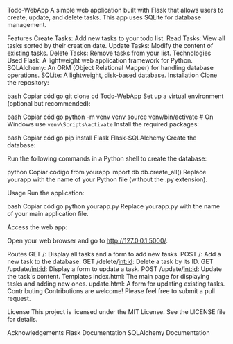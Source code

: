 Todo-WebApp
A simple web application built with Flask that allows users to create, update, and delete tasks. This app uses SQLite for database management.

Features
Create Tasks: Add new tasks to your todo list.
Read Tasks: View all tasks sorted by their creation date.
Update Tasks: Modify the content of existing tasks.
Delete Tasks: Remove tasks from your list.
Technologies Used
Flask: A lightweight web application framework for Python.
SQLAlchemy: An ORM (Object Relational Mapper) for handling database operations.
SQLite: A lightweight, disk-based database.
Installation
Clone the repository:

bash
Copiar código
git clone <repository-url>
cd Todo-WebApp
Set up a virtual environment (optional but recommended):

bash
Copiar código
python -m venv venv
source venv/bin/activate  # On Windows use `venv\Scripts\activate`
Install the required packages:

bash
Copiar código
pip install Flask Flask-SQLAlchemy
Create the database:

Run the following commands in a Python shell to create the database:

python
Copiar código
from yourapp import db
db.create_all()
Replace yourapp with the name of your Python file (without the .py extension).

Usage
Run the application:

bash
Copiar código
python yourapp.py
Replace yourapp.py with the name of your main application file.

Access the web app:

Open your web browser and go to http://127.0.0.1:5000/.

Routes
GET /: Display all tasks and a form to add new tasks.
POST /: Add a new task to the database.
GET /delete/<int:id>: Delete a task by its ID.
GET /update/<int:id>: Display a form to update a task.
POST /update/<int:id>: Update the task's content.
Templates
index.html: The main page for displaying tasks and adding new ones.
update.html: A form for updating existing tasks.
Contributing
Contributions are welcome! Please feel free to submit a pull request.

License
This project is licensed under the MIT License. See the LICENSE file for details.

Acknowledgements
Flask Documentation
SQLAlchemy Documentation

